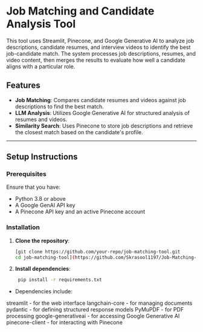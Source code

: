 # Job Matching and Candidate Analysis Tool

This tool uses Streamlit, Pinecone, and Google Generative AI to analyze job descriptions, candidate resumes, and interview videos to identify the best job-candidate match. The system processes job descriptions, resumes, and video content, then merges the results to evaluate how well a candidate aligns with a particular role.

## Features

- **Job Matching**: Compares candidate resumes and videos against job descriptions to find the best match.
- **LLM Analysis**: Utilizes Google Generative AI for structured analysis of resumes and videos.
- **Similarity Search**: Uses Pinecone to store job descriptions and retrieve the closest match based on the candidate's profile.

---

## Setup Instructions

### Prerequisites

Ensure that you have:
- Python 3.8 or above
- A Google GenAI API key
- A Pinecone API key and an active Pinecone account

### Installation

1. **Clone the repository**:
   ```bash
   [git clone https://github.com/your-repo/job-matching-tool.git
   cd job-matching-tool](https://github.com/Skrasool1197/Job-Matching-and-Candidate-Analysis-Tool.git)

1. **Install dependencies**:
   ```bash
    pip install -r requirements.txt

- Dependencies include:

streamlit - for the web interface
langchain-core - for managing documents
pydantic - for defining structured response models
PyMuPDF - for PDF processing
google-generativeai - for accessing Google Generative AI
pinecone-client - for interacting with Pinecone

